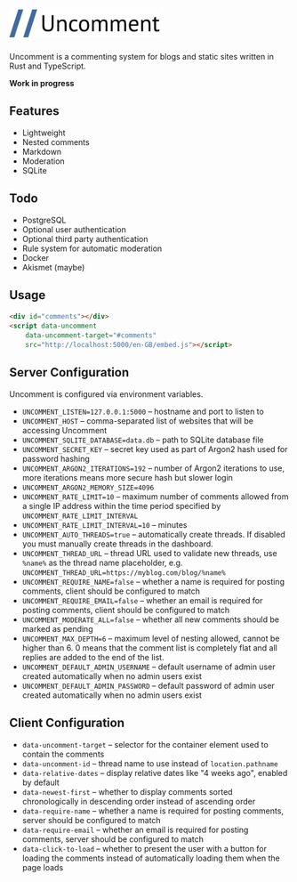 <h1><img src="dist/logo.svg" height=50 alt="Uncomment"/></h1>

Uncomment is a commenting system for blogs and static sites written in Rust and TypeScript.

**Work in progress**

## Features

* Lightweight
* Nested comments
* Markdown
* Moderation
* SQLite

## Todo

* PostgreSQL
* Optional user authentication
* Optional third party authentication
* Rule system for automatic moderation
* Docker
* Akismet (maybe)

## Usage

```html
<div id="comments"></div>
<script data-uncomment
    data-uncomment-target="#comments"
    src="http://localhost:5000/en-GB/embed.js"></script>
```

## Server Configuration

Uncomment is configured via environment variables.

* `UNCOMMENT_LISTEN=127.0.0.1:5000` &ndash; hostname and port to listen to
* `UNCOMMENT_HOST` &ndash; comma-separated list of websites that will be accessing Uncomment
* `UNCOMMENT_SQLITE_DATABASE=data.db` &ndash; path to SQLite database file
* `UNCOMMENT_SECRET_KEY` &ndash; secret key used as part of Argon2 hash used for password hashing
* `UNCOMMENT_ARGON2_ITERATIONS=192` &ndash; number of Argon2 iterations to use, more iterations means more secure hash but slower login
* `UNCOMMENT_ARGON2_MEMORY_SIZE=4096`
* `UNCOMMENT_RATE_LIMIT=10` &ndash; maximum number of comments allowed from a single IP address within the time period specified by `UNCOMMENT_RATE_LIMIT_INTERVAL`
* `UNCOMMENT_RATE_LIMIT_INTERVAL=10` &ndash; minutes
* `UNCOMMENT_AUTO_THREADS=true` &ndash; automatically create threads. If disabled you must manually create threads in the dashboard.
* `UNCOMMENT_THREAD_URL` &ndash; thread URL used to validate new threads, use `%name%` as the thread name placeholder, e.g. `UNCOMMENT_THREAD_URL=https://myblog.com/blog/%name%`
* `UNCOMMENT_REQUIRE_NAME=false` &ndash; whether a name is required for posting comments, client should be configured to match
* `UNCOMMENT_REQUIRE_EMAIL=false` &ndash; whether an email is required for posting comments, client should be configured to match
* `UNCOMMENT_MODERATE_ALL=false` &ndash; whether all new comments should be marked as pending
* `UNCOMMENT_MAX_DEPTH=6` &ndash; maximum level of nesting allowed, cannot be higher than 6. 0 means that the comment list is completely flat and all replies are added to the end of the list.
* `UNCOMMENT_DEFAULT_ADMIN_USERNAME` &ndash; default username of admin user created automatically when no admin users exist
* `UNCOMMENT_DEFAULT_ADMIN_PASSWORD` &ndash; default password of admin user created automatically when no admin users exist

## Client Configuration

* `data-uncomment-target` &ndash; selector for the container element used to contain the comments
* `data-uncomment-id` &ndash; thread name to use instead of `location.pathname`
* `data-relative-dates` &ndash; display relative dates like "4 weeks ago", enabled by default
* `data-newest-first` &ndash; whether to display comments sorted chronologically in descending order instead of ascending order
* `data-require-name` &ndash; whether a name is required for posting comments, server should be configured to match
* `data-require-email` &ndash; whether an email is required for posting comments, server should be configured to match
* `data-click-to-load` &ndash; whether to present the user with a button for loading the comments instead of automatically loading them when the page loads
